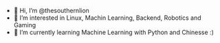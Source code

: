 - 👋 Hi, I’m @thesouthernlion
- 👀 I’m interested in Linux, Machin Learning, Backend, Robotics and Gaming
- 🌱 I’m currently learning Machine Learning with Python and Chinesse :) 


<!---
thesouthernlion/thesouthernlion is a ✨ special ✨ repository because its `README.md` (this file) appears on your GitHub profile.
You can click the Preview link to take a look at your changes.
--->
